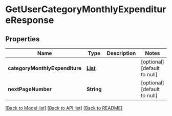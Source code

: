 # GetUserCategoryMonthlyExpenditureResponse
## Properties

| Name | Type | Description | Notes |
|------------ | ------------- | ------------- | -------------|
| **categoryMonthlyExpenditure** | [**List**](CategoryMonthlyExpenditure.md) |  | [optional] [default to null] |
| **nextPageNumber** | **String** |  | [optional] [default to null] |

[[Back to Model list]](../README.md#documentation-for-models) [[Back to API list]](../README.md#documentation-for-api-endpoints) [[Back to README]](../README.md)

